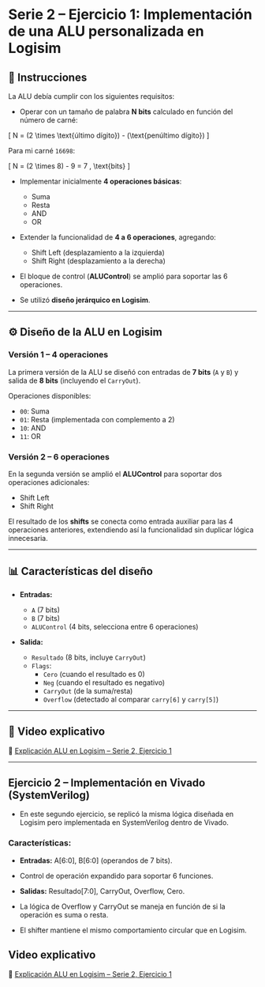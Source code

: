 # Serie 2 – Ejercicio 1: Implementación de una ALU personalizada en Logisim

## 📖 Instrucciones
La ALU debía cumplir con los siguientes requisitos:
- Operar con un tamaño de palabra **N bits** calculado en función del número de carné:  

\[
N = (2 \times \text{último dígito}) - (\text{penúltimo dígito})
\]

Para mi carné `16698`:  

\[
N = (2 \times 8) - 9 = 7 \, \text{bits}
\]

- Implementar inicialmente **4 operaciones básicas**:
  - Suma  
  - Resta  
  - AND  
  - OR  

- Extender la funcionalidad de **4 a 6 operaciones**, agregando:
  - Shift Left (desplazamiento a la izquierda)  
  - Shift Right (desplazamiento a la derecha)  

- El bloque de control (**ALUControl**) se amplió para soportar las 6 operaciones.  
- Se utilizó **diseño jerárquico en Logisim**.

---

## ⚙️ Diseño de la ALU en Logisim

### Versión 1 – 4 operaciones
La primera versión de la ALU se diseñó con entradas de **7 bits** (`A` y `B`) y salida de **8 bits** (incluyendo el `CarryOut`).  

Operaciones disponibles:
- `00`: Suma  
- `01`: Resta (implementada con complemento a 2)  
- `10`: AND  
- `11`: OR  

### Versión 2 – 6 operaciones
En la segunda versión se amplió el **ALUControl** para soportar dos operaciones adicionales:
- Shift Left  
- Shift Right  

El resultado de los **shifts** se conecta como entrada auxiliar para las 4 operaciones anteriores, extendiendo así la funcionalidad sin duplicar lógica innecesaria.

---

## 📊 Características del diseño
- **Entradas:**  
  - `A` (7 bits)  
  - `B` (7 bits)  
  - `ALUControl` (4 bits, selecciona entre 6 operaciones)  

- **Salida:**  
  - `Resultado` (8 bits, incluye `CarryOut`)  
  - `Flags`:  
    - `Cero` (cuando el resultado es 0)  
    - `Neg` (cuando el resultado es negativo)  
    - `CarryOut` (de la suma/resta)  
    - `Overflow` (detectado al comparar `carry[6]` y `carry[5]`)  

---

## 🎥 Video explicativo
🔗 [Explicación ALU en Logisim – Serie 2, Ejercicio 1](https://youtu.be/uXdzYs134HA)

---


## Ejercicio 2 – Implementación en Vivado (SystemVerilog)

- En este segundo ejercicio, se replicó la misma lógica diseñada en Logisim pero implementada en SystemVerilog dentro de Vivado.

### Características:

- **Entradas:** A[6:0], B[6:0] (operandos de 7 bits).

- Control de operación expandido para soportar 6 funciones.

- **Salidas:** Resultado[7:0], CarryOut, Overflow, Cero.

- La lógica de Overflow y CarryOut se maneja en función de si la operación es suma o resta.

- El shifter mantiene el mismo comportamiento circular que en Logisim.


## Video explicativo

🔗 [Explicación ALU en Logisim – Serie 2, Ejercicio 1](https://youtu.be/DH39wHL2PXU)